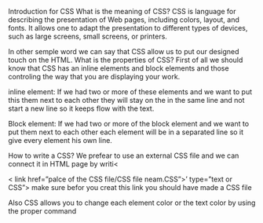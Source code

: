 Introduction for CSS
What is the meaning of CSS?
CSS is language for describing the presentation of Web pages, including colors, layout, and fonts. It allows one to adapt the presentation to different types of devices, such as large screens, small screens, or printers.

In other semple word we can say that CSS allow us to put our designed touch on the HTML.
What is the properties of CSS?
First of all we should know that CSS has an inline elements and block elements and those controling the way that you are displaying your work.

inline element:
If we had two or more of these elements and we want to put this them next to each other they will stay on the in the same line and not start a new line so it keeps flow with the text.

Block element:
If we had two or more of the block element and we want to put them next to each other each element will be in a separated line so it give every element his own line.

How to write a CSS?
We prefear to use an external CSS file and we can connect it in HTML page by writi<

< link href=”palce of the CSS file/CSS file neam.CSS”>’ type=”text or CSS”>
make sure befor you creat this link you should have made a CSS file

Also CSS allows you to change each element color or the text color by using the proper command
